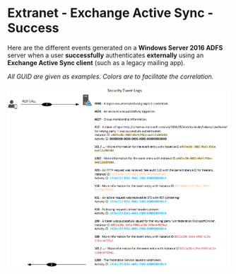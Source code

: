 ﻿# Extranet - Exchange Active Sync - Success

Here are the different events generated on a **Windows Server 2016 ADFS** server when a user **successfully** authenticates **externally** using an **Exchange Active Sync client** (such as a legacy mailing app).

*All GUID are given as examples. Colors are to facilitate the correlation.*

![1](/Images/Extranet-EAS-Success-1.png)